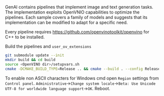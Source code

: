 GenAI contains pipelines that implement image and text generation tasks. The implementation exploits OpenVNIO capabilities to optimize the pipelines. Each sample covers a family of models and suggests that its implementation can be modified to adapt for a specific need.

Every pipeline requires https://github.com/openvinotoolkit/openvino for C++ to be installed.

Build the pipelines and `user_ov_extensions`

```sh
git submodule update --init
mkdir build && cd build
source <OpenVINO dir>/setupvars.sh
cmake -DCMAKE_BUILD_TYPE=Release .. && cmake --build . --config Release -j
```

To enable non ASCII characters for Windows cmd open `Region` settings from `Control panel`. `Administrative`->`Change system locale`->`Beta: Use Unicode UTF-8 for worldwide language support`->`OK`. Reboot.
